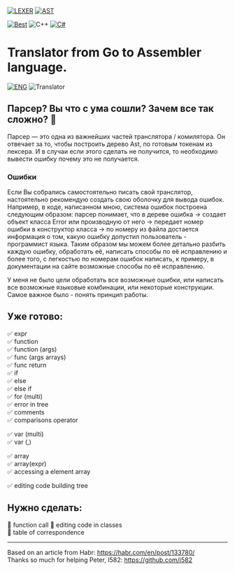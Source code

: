 
[![LEXER](https://img.shields.io/badge/<<%20LEXER-9cf)](https://github.com/VasilevMaxim/TranslatorGo)
[![AST](https://img.shields.io/badge/AST%20>>-9cf)](https://github.com/VasilevMaxim/TranslatorGo)  


[![Best](https://img.shields.io/badge/The%20best%20TRANSLATOR-GO-blue)](https://github.com/VasilevMaxim/TranslatorGo)
![C++](https://img.shields.io/badge/Code%20-C++-blue)
[![C#](https://img.shields.io/badge/Code%20Style-C%23-blueviolet)](https://docs.microsoft.com/en-us/dotnet/standard/design-guidelines/index?redirectedfrom=MSDN)

# Translator from Go to Assembler language.   

[![ENG](https://img.shields.io/badge/ENG%20>>-9cf)](https://github.com/VasilevMaxim/TranslatorGo) 
![Translator](https://sun9-37.userapi.com/c858032/v858032731/1890f7/F0RMRY0Npr4.jpg "GO")


## Парсер? Вы что с ума сошли? Зачем все так сложно? :ghost: 

Парсер — это одна из важнейших частей транслятора / комилятора. Он отвечает за то, чтобы построить дерево Ast, по готовым токенам из лексера. И в случаи если этого сделать не получится, то необходимо вывести ошибку почему это не получается.

### Ошибки

Если Вы собрались самостоятельно писать свой транслятор, настоятельно рекомендую создать свою оболочку для вывода ошибок. Например, в коде, написанном мною, система ошибок построена следующим образом: парсер понимает, что в дереве ошибка -> создает объект класса Error или производную от него -> передает номер ошибки в конструктор класса -> по номеру из файла достается информация о том, какую ошибку допустил пользователь - программист языка. Таким образом мы можем более детально разбить каждую ошибку, обработать её, написать способы по её исправлению и более того, с легкостью по номерам ошибок написать, к примеру, в документации на сайте возможные способы по её исправлению.



У меня не было цели обработать все возможные ошибки, или написать все возможные языковые комбинации, или некоторые конструкции. Самое важное было - понять принцип работы. 

## Уже готово:
:white_check_mark: expr       
:white_check_mark: function       
:white_check_mark: function (args)      
:white_check_mark: func (args arrays)        
:white_check_mark: func return   
:white_check_mark: if   
:white_check_mark: else   
:white_check_mark: else if    
:white_check_mark: for (multi)    
:white_check_mark: error in tree    
:white_check_mark: comments       
:white_check_mark: comparisons operator  

:white_check_mark: var (multi)         
:white_check_mark: var (,)     

:white_check_mark: array    
:white_check_mark: array(expr)     
:white_check_mark: accessing a element array     
       
:white_check_mark: editing code building tree 

## Нужно сделать:
   
:black_square_button: function call
:black_square_button: editing code in classes     
:black_square_button: table of correspondence   

____

Based on an article from Habr: https://habr.com/en/post/133780/     
Thanks so much for helping Peter, I582: https://github.com/i582

